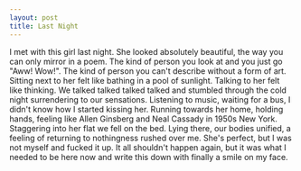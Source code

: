 ```yaml
---
layout: post
title: Last Night
---
```


I met with this girl last night. She looked absolutely beautiful, the way you can only mirror in a poem. The kind of person you look at and you just go "Aww! Wow!". The kind of person you can't describe without a form of art. Sitting next to her felt like bathing in a pool of sunlight. Talking to her felt like thinking. We talked talked talked talked and stumbled through the cold night surrendering to our sensations. Listening to music, waiting for a bus, I didn't know how I started kissing her. Running towards her home, holding hands, feeling like Allen Ginsberg and Neal Cassady in 1950s New York. Staggering into her flat we fell on the bed. Lying there, our bodies unified, a feeling of returning to nothingness rushed over me. She's perfect, but I was not myself and fucked it up. It all shouldn't happen again, but it was what I needed to be here now and write this down with finally a smile on my face.
